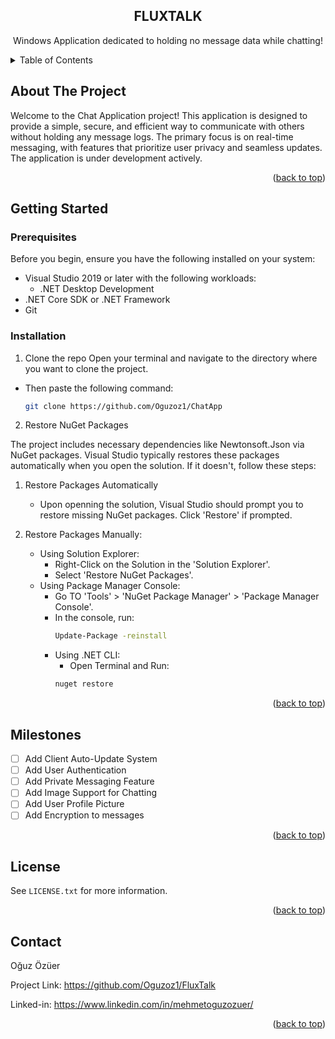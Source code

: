 <!-- PROJECT LOGO -->
<h2 align="center">FLUXTALK</h2>
  <p align="center">
    Windows Application dedicated to holding no message data while chatting!
  </p>
</div>



<!-- TABLE OF CONTENTS -->
<details>
  <summary>Table of Contents</summary>
  <ol>
    <li>
      <a href="#about-the-project">About The Project</a>
      <ul>
        <li><a href="#built-with">Built With</a></li>
      </ul>
    </li>
    <li>
      <a href="#getting-started">Getting Started</a>
      <ul>
        <li><a href="#prerequisites">Prerequisites</a></li>
        <li><a href="#installation">Installation</a></li>
      </ul>
    </li>
    <li><a href="#usage">Usage</a></li>
    <li><a href="#roadmap">Roadmap</a></li>
    <li><a href="#license">License</a></li>
    <li><a href="#contact">Contact</a></li>
  </ol>
</details>



<!-- ABOUT THE PROJECT -->
## About The Project
Welcome to the Chat Application project! This application is designed to provide a simple, 
secure, and efficient way to communicate with others without holding any message logs. The primary focus is
on real-time messaging, with features that prioritize user privacy and seamless updates. The application
is under development actively.
<p align="right">(<a href="#readme-top">back to top</a>)</p>

<!-- GETTING STARTED -->
## Getting Started
### Prerequisites

Before you begin, ensure you have the following installed on your system:
- Visual Studio 2019 or later with the following workloads:
     - .NET Desktop Development
- .NET Core SDK or .NET Framework
- Git
### Installation

1. Clone the repo
Open your terminal and navigate to the directory where you want to clone the project.
- Then paste the following command:
   ```sh
   git clone https://github.com/Oguzoz1/ChatApp
   ```
2. Restore NuGet Packages
   
The project includes necessary dependencies like Newtonsoft.Json via NuGet packages. Visual Studio typically restores these packages automatically when you open the solution. If it doesn't, follow these steps:
  1. Restore Packages Automatically
      - Upon openning the solution, Visual Studio should prompt you to restore missing NuGet packages. Click 'Restore' if prompted.
    
        
  2. Restore Packages Manually:
      - Using Solution Explorer:
          - Right-Click on the Solution in the 'Solution Explorer'.
          - Select 'Restore NuGet Packages'.
      - Using Package Manager Console:
          - Go TO 'Tools' > 'NuGet Package Manager' > 'Package Manager Console'.
          - In the console, run:        
               ```sh
               Update-Package -reinstall
               ```
          - Using .NET CLI:
            - Open Terminal and Run:    
             ```sh
             nuget restore
             ```

<p align="right">(<a href="#readme-top">back to top</a>)</p>

<!-- ROADMAP -->
## Milestones

- [ ] Add Client Auto-Update System
- [ ] Add User Authentication
- [ ] Add Private Messaging Feature
- [ ] Add Image Support for Chatting
- [ ] Add User Profile Picture
- [ ] Add Encryption to messages

<p align="right">(<a href="#readme-top">back to top</a>)</p>

<!-- LICENSE -->
## License

 See `LICENSE.txt` for more information.

<p align="right">(<a href="#readme-top">back to top</a>)</p>


<!-- CONTACT -->
## Contact

Oğuz Özüer

Project Link: https://github.com/Oguzoz1/FluxTalk

Linked-in: https://www.linkedin.com/in/mehmetoguzozuer/

<p align="right">(<a href="#readme-top">back to top</a>)</p>


